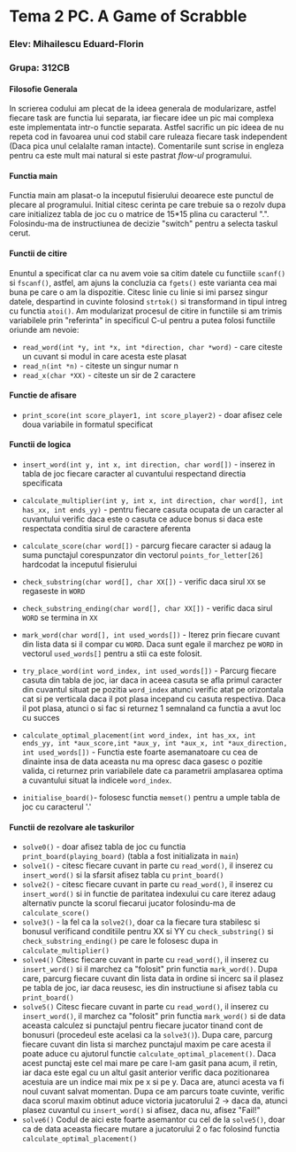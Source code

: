 # Tema 2 PC. A Game of Scrabble

### Elev: Mihailescu Eduard-Florin
### Grupa: 312CB


#### Filosofie Generala
In scrierea codului am plecat de la ideea generala de modularizare, astfel
fiecare task are functia lui separata, iar fiecare idee un pic mai complexa
este implementata intr-o functie separata. Astfel sacrific un pic ideea de nu repeta
cod in favoarea unui cod stabil care ruleaza fiecare task independent (Daca pica unul
celalalte raman intacte). Comentarile sunt scrise in engleza pentru ca este mult mai
natural si este pastrat _flow-ul_ programului.

#### Functia main
Functia main am plasat-o la inceputul fisierului deoarece este punctul de plecare
al programului. Initial citesc cerinta pe care trebuie sa o rezolv dupa care
initializez tabla de joc cu o matrice de 15*15 plina cu caracterul ".". 
Folosindu-ma de instructiunea de decizie "switch" pentru a selecta taskul cerut.

#### Functii de citire
Enuntul a specificat clar ca nu avem voie sa citim datele cu functiile `scanf()` si
`fscanf()`, astfel, am ajuns la concluzia ca `fgets()` este varianta cea mai buna pe care o am
la dispozitie. Citesc linie cu linie si imi parsez singur datele, despartind in cuvinte
folosind `strtok()` si transformand in tipul intreg cu functia `atoi()`. Am modularizat
procesul de citire in functiile si am trimis variabilele prin "referinta" in specificul
C-ul pentru a putea folosi functiile oriunde am nevoie:
* `read_word(int *y, int *x, int *direction, char *word)` - care citeste un cuvant si modul in care acesta este plasat
* `read_n(int *n)` - citeste un singur numar n
* `read_x(char *XX)` - citeste un sir de 2 caractere

#### Functie de afisare
* `print_score(int score_player1, int score_player2)` - doar afisez cele doua variabile in formatul specificat

#### Functii de logica
* `insert_word(int y, int x, int direction, char word[])` - inserez in tabla de joc fiecare caracter al cuvantului respectand
directia specificata
* `calculate_multiplier(int y, int x, int direction, char word[], int has_xx, int ends_yy)` - pentru fiecare casuta ocupata de un caracter al cuvantului
verific daca este o casuta ce aduce bonus si daca este respectata conditia sirul de caractere
aferenta
* `calculate_score(char word[])` - parcurg fiecare caracter si adaug la suma punctajul corespunzator din vectorul `points_for_letter[26]` hardcodat la inceputul fisierului
* `check_substring(char word[], char XX[])` - verific daca sirul `XX` se regaseste in `WORD`
* `check_substring_ending(char word[], char XX[])` - verific daca sirul `WORD` se termina in `XX`

* `mark_word(char word[], int used_words[])` - Iterez prin fiecare cuvant din lista data si il compar cu `WORD`.
Daca sunt egale il marchez pe `WORD` in vectorul `used_words[]` pentru a stii ca este folosit.
* `try_place_word(int word_index, int used_words[])` - Parcurg fiecare casuta din tabla de joc, iar daca in aceea
casuta se afla primul caracter din cuvantul situat pe pozitia `word_index` atunci verific atat pe orizontala cat si pe verticala daca il pot plasa incepand cu casuta respectiva. Daca il pot
plasa, atunci o si fac si returnez 1 semnaland ca functia a avut loc cu succes
* `calculate_optimal_placement(int word_index, int has_xx, int ends_yy, int *aux_score,int *aux_y, int *aux_x, int *aux_direction, int used_words[])` - Functia este foarte asemanatoare cu cea de dinainte
insa de data aceasta nu ma opresc daca gasesc o pozitie valida, ci returnez prin variabilele
date ca parametrii amplasarea optima a cuvantului situat la indicele `word_index`.
* `initialise_board()`- folosesc functia `memset()` pentru a umple tabla de joc cu caracterul '.'

#### Functii de rezolvare ale taskurilor
* `solve0()` - doar afisez tabla de joc cu functia `print_board(playing_board)` (tabla a fost
initializata in `main`)
* `solve1()` - citesc fiecare cuvant in parte cu `read_word()`, il inserez cu `insert_word()`
si la sfarsit afisez tabla cu `print_board()`
* `solve2()` -  citesc fiecare cuvant in parte cu `read_word()`, il inserez cu `insert_word()`
si in functie de paritatea indexului cu care iterez adaug alternativ puncte la scorul fiecarui jucator folosindu-ma de `calculate_score()`
* `solve3()` - la fel ca la `solve2()`, doar ca la fiecare tura stabilesc si bonusul verificand
conditiile pentru XX si YY cu `check_substring()` si `check_substring_ending()` pe care le folosesc dupa in `calculate_multiplier()`
* `solve4()` Citesc fiecare cuvant in parte cu `read_word()`, il inserez cu `insert_word()` si il marchez ca "folosit" prin functia `mark_word()`. Dupa care, parcurg fiecare cuvant din lista
data in ordine si incerc sa il plasez pe tabla de joc, iar daca reusesc, ies din instructiune
si afisez tabla cu `print_board()`
* `solve5()` Citesc fiecare cuvant in parte cu `read_word()`, il inserez cu `insert_word()`, il marchez ca "folosit" prin functia `mark_word()` si de data aceasta calculez si punctajul pentru fiecare jucator tinand cont de bonusuri (procedeul este acelasi ca la `solve3()`). Dupa care, 
parcurg fiecare cuvant din lista si marchez punctajul maxim pe care acesta il poate aduce cu ajutorul functie `calculate_optimal_placement()`. Daca acest punctaj este cel mai mare pe care l-am gasit pana acum, il retin, iar daca este egal cu un altul gasit anterior verific daca
pozitionarea acestuia are un indice mai mix pe x si pe y. Daca are, atunci acesta va fi noul cuvant salvat momentan. Dupa ce am parcurs toate cuvinte, verific daca scorul maxim obtinut aduce victoria jucatorului 2 -> daca da, atunci plasez cuvantul cu `insert_word()` si afisez,
daca nu, afisez "Fail!"
* `solve6()` Codul de aici este foarte asemantor cu cel de la `solve5()`, doar ca de data aceasta fiecare mutare a jucatorului 2 o fac folosind functia `calculate_optimal_placement()` 






 